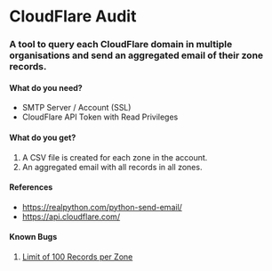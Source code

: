 # CloudFlare Audit

### A tool to query each CloudFlare domain in multiple organisations and send an aggregated email of their zone records. 

#### What do you need?
* SMTP Server / Account (SSL)
* CloudFlare API Token with Read Privileges 

#### What do you get?
1. A CSV file is created for each zone in the account.
2. An aggregated email with all records in all zones.

#### References  
* https://realpython.com/python-send-email/
* https://api.cloudflare.com/

#### Known Bugs
1. [Limit of 100 Records per Zone](https://git.aylo.net/noauth/cloudflare-audit/-/issues/1)

